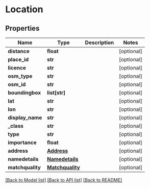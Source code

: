# Location

## Properties
Name | Type | Description | Notes
------------ | ------------- | ------------- | -------------
**distance** | **float** |  | [optional] 
**place_id** | **str** |  | [optional] 
**licence** | **str** |  | [optional] 
**osm_type** | **str** |  | [optional] 
**osm_id** | **str** |  | [optional] 
**boundingbox** | **list[str]** |  | [optional] 
**lat** | **str** |  | [optional] 
**lon** | **str** |  | [optional] 
**display_name** | **str** |  | [optional] 
**_class** | **str** |  | [optional] 
**type** | **str** |  | [optional] 
**importance** | **float** |  | [optional] 
**address** | [**Address**](Address.md) |  | [optional] 
**namedetails** | [**Namedetails**](Namedetails.md) |  | [optional] 
**matchquality** | [**Matchquality**](Matchquality.md) |  | [optional] 

[[Back to Model list]](../README.md#documentation-for-models) [[Back to API list]](../README.md#documentation-for-api-endpoints) [[Back to README]](../README.md)


